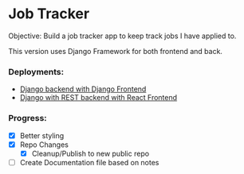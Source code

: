 # Job Tracker

Objective: Build a job tracker app to keep track jobs I have applied to.

This version uses Django Framework for both frontend and back.

### Deployments:

- [Django backend with Django Frontend](https://jobtracker-django.herokuapp.com/)
- [Django with REST backend with React Frontend](https://jobtracker-react.herokuapp.com/)

### Progress:

- [x] Better styling
- [x] Repo Changes 
    - [x] Cleanup/Publish to new public repo
- [ ] Create Documentation file based on notes
